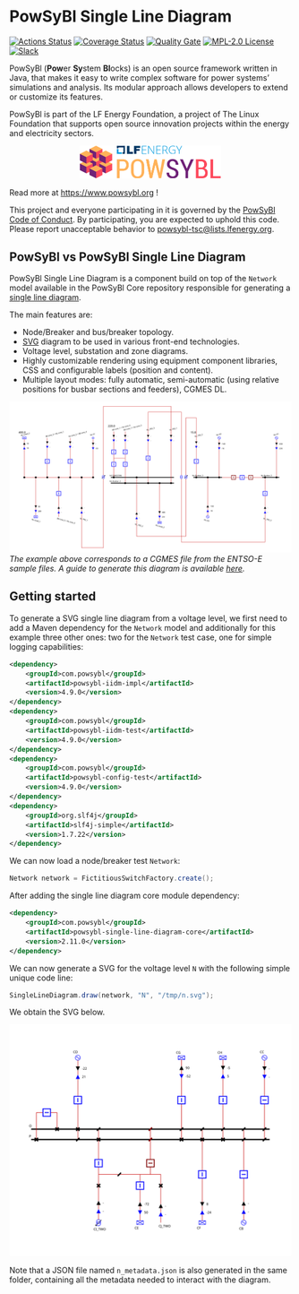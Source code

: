 # PowSyBl Single Line Diagram

[![Actions Status](https://github.com/powsybl/powsybl-single-line-diagram/workflows/CI/badge.svg)](https://github.com/powsybl/powsybl-single-line-diagram/actions)
[![Coverage Status](https://sonarcloud.io/api/project_badges/measure?project=com.powsybl%3Apowsybl-single-line-diagram&metric=coverage)](https://sonarcloud.io/component_measures?id=com.powsybl%3Apowsybl-single-line-diagram&metric=coverage)
[![Quality Gate](https://sonarcloud.io/api/project_badges/measure?project=com.powsybl%3Apowsybl-single-line-diagram&metric=alert_status)](https://sonarcloud.io/dashboard?id=com.powsybl%3Apowsybl-single-line-diagram)
[![MPL-2.0 License](https://img.shields.io/badge/license-MPL_2.0-blue.svg)](https://www.mozilla.org/en-US/MPL/2.0/)
[![Slack](https://img.shields.io/badge/slack-powsybl-blueviolet.svg?logo=slack)](https://join.slack.com/t/powsybl/shared_invite/zt-rzvbuzjk-nxi0boim1RKPS5PjieI0rA)

PowSyBl (**Pow**er **Sy**stem **Bl**ocks) is an open source framework written in Java, that makes it easy to write complex
software for power systems’ simulations and analysis. Its modular approach allows developers to extend or customize its
features.

PowSyBl is part of the LF Energy Foundation, a project of The Linux Foundation that supports open source innovation projects
within the energy and electricity sectors.

<p align="center">
<img src="https://raw.githubusercontent.com/powsybl/powsybl-gse/main/gse-spi/src/main/resources/images/logo_lfe_powsybl.svg?sanitize=true" alt="PowSyBl Logo" width="50%"/>
</p>

Read more at https://www.powsybl.org !

This project and everyone participating in it is governed by the [PowSyBl Code of Conduct](https://github.com/powsybl/.github/blob/main/CODE_OF_CONDUCT.md).
By participating, you are expected to uphold this code. Please report unacceptable behavior to [powsybl-tsc@lists.lfenergy.org](mailto:powsybl-tsc@lists.lfenergy.org).

## PowSyBl vs PowSyBl Single Line Diagram

PowSyBl Single Line Diagram is a component build on top of the `Network` model available in the PowSyBl Core repository responsible 
for generating a [single line diagram](https://en.wikipedia.org/wiki/One-line_diagram).

The main features are:
 - Node/Breaker and bus/breaker topology.
 - [SVG](https://fr.wikipedia.org/wiki/Scalable_Vector_Graphics) diagram to be used in various front-end technologies.
 - Voltage level, substation and zone diagrams.
 - Highly customizable rendering using equipment component libraries, CSS and configurable labels (position and content).
 - Multiple layout modes: fully automatic, semi-automatic (using relative positions for busbar sections and feeders), CGMES DL.

![Diagram demo](.github/diagram-demo.svg)
*The example above corresponds to a CGMES file from the ENTSO-E sample files.*
*A guide to generate this diagram is available [here](https://www.powsybl.org/pages/documentation/developer/api_guide/single-line-diagram/svg-writing.html).*

## Getting started

To generate a SVG single line diagram from a voltage level, we first need to add a Maven dependency for the `Network` model 
and additionally for this example three other ones: two for the `Network` test case, one for simple logging capabilities:

```xml
<dependency>
    <groupId>com.powsybl</groupId>
    <artifactId>powsybl-iidm-impl</artifactId>
    <version>4.9.0</version>
</dependency>
<dependency>
    <groupId>com.powsybl</groupId>
    <artifactId>powsybl-iidm-test</artifactId>
    <version>4.9.0</version>
</dependency>
<dependency>
    <groupId>com.powsybl</groupId>
    <artifactId>powsybl-config-test</artifactId>
    <version>4.9.0</version>
</dependency>
<dependency>
    <groupId>org.slf4j</groupId>
    <artifactId>slf4j-simple</artifactId>
    <version>1.7.22</version>
</dependency>
```

We can now load a node/breaker test `Network`:
```java
Network network = FictitiousSwitchFactory.create();
```

After adding the single line diagram core module dependency:
```xml
<dependency>
    <groupId>com.powsybl</groupId>
    <artifactId>powsybl-single-line-diagram-core</artifactId>
    <version>2.11.0</version>
</dependency>
```

We can now generate a SVG for the voltage level `N` with the following simple unique code line:
```java
SingleLineDiagram.draw(network, "N", "/tmp/n.svg");
```

We obtain the SVG below.

![Diagram demo](.github/example_n.svg)

Note that a JSON file named `n_metadata.json` is also generated in the same folder, containing all the metadata needed to interact with the diagram.
